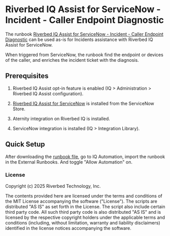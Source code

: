 # Riverbed IQ Assist for ServiceNow - Incident - Caller Endpoint Diagnostic

The runbook [Riverbed IQ Assist for ServiceNow - Incident - Caller Endpoint Diagnostic](./Riverbed%20IQ%20Assist%20for%20ServiceNow%20-%20Incident%20-%20Caller%20Endpoint%20Diagnostic.json) can be used as-is for Incidents assistance with Riverbed IQ Assist for ServiceNow.

When triggered from ServiceNow, the runbook find the endpoint or devices of the caller, and enriches the incident ticket with the diagnosis.

## Prerequisites

1. Riverbed IQ Assist opt-in feature is enabled (IQ > Administration > Riverbed IQ Assist configuration).

2. [Riverbed IQ Assist for ServiceNow](https://store.servicenow.com/sn_appstore_store.do#!/store/search?q=Riverbed) is installed from the ServiceNow Store.

3. Aternity integration on Riverbed IQ is installed.

4. ServiceNow integration is installed (IQ > Integration Library).


## Quick Setup

After downloading the [runbook file](./Riverbed%20IQ%20Assist%20for%20ServiceNow%20-%20Incident%20-%20Caller%20Endpoint%20Diagnostic.json), go to IQ Automation, import the runbook in the External Runbooks. And toggle "Allow Automation" on.

### License

Copyright (c) 2025 Riverbed Technology, Inc.

The contents provided here are licensed under the terms and conditions of the MIT License accompanying the software ("License"). The scripts are distributed "AS IS" as set forth in the License. The script also include certain third party code. All such third party code is also distributed "AS IS" and is licensed by the respective copyright holders under the applicable terms and conditions (including, without limitation, warranty and liability disclaimers) identified in the license notices accompanying the software.
